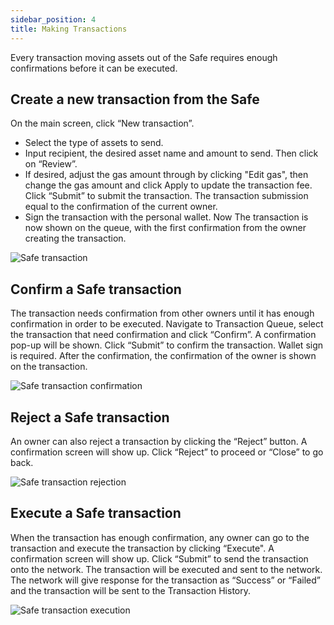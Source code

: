 ```yaml
---
sidebar_position: 4
title: Making Transactions
---
```


Every transaction moving assets out of the Safe requires enough confirmations before it can be executed.

## Create a new transaction from the Safe
 On the main screen, click “New transaction”. 
- Select the type of assets to send.
- Input recipient, the desired asset name and amount to send. Then click on “Review”.
- If desired, adjust the gas amount through by clicking "Edit gas", then change the gas amount and click Apply to update the transaction fee. Click “Submit” to submit the transaction. The transaction submission equal to the confirmation of the current owner. 
- Sign the transaction with the personal wallet.
Now The transaction is now shown on the queue, with the first confirmation from the owner creating the transaction.

![Safe transaction](/img/pyxis-safe/create_safe_transaction_1.gif)

## Confirm a Safe transaction
The transaction needs confirmation from other owners until it has enough confirmation in order to be executed. Navigate to Transaction Queue, select the transaction that need confirmation and click “Confirm”. A confirmation pop-up will be shown. Click “Submit” to confirm the transaction. Wallet sign is required. After the confirmation, the confirmation of the owner is shown on the transaction.

![Safe transaction confirmation](/img/pyxis-safe/confirm_safe_transaction_1.gif)

## Reject a Safe transaction
An owner can also reject a transaction by clicking the “Reject” button. A confirmation screen will show up. Click “Reject” to proceed or “Close” to go back.

![Safe transaction rejection](/img/pyxis-safe/reject_safe_transaction_1.gif)

## Execute a Safe transaction
When the transaction has enough confirmation, any owner can go to the transaction and execute the transaction by clicking “Execute". A confirmation screen will show up. Click “Submit” to send the transaction onto the network. The transaction will be executed and sent to the network. The network will give response for the transaction as “Success” or “Failed” and the transaction will be sent to the Transaction History.

![Safe transaction execution](/img/pyxis-safe/execute_safe_transaction_1.gif)

